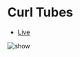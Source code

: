 # Curl Tubes

- [Live](https://curl-tubes-black.vercel.app/)

![show](https://s3.bmp.ovh/imgs/2022/08/31/9ea32382c0e03bbd.png)

